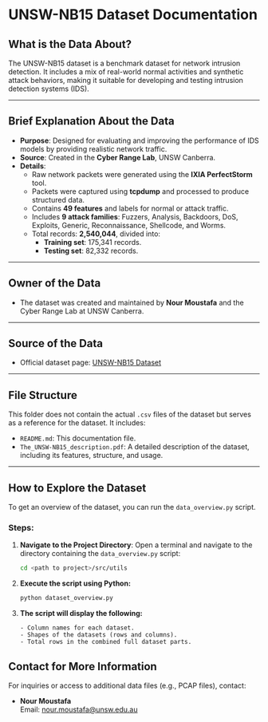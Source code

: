 # UNSW-NB15 Dataset Documentation

## **What is the Data About?**
The UNSW-NB15 dataset is a benchmark dataset for network intrusion detection. It includes a mix of real-world normal activities and synthetic attack behaviors, making it suitable for developing and testing intrusion detection systems (IDS).

---

## **Brief Explanation About the Data**
- **Purpose**: Designed for evaluating and improving the performance of IDS models by providing realistic network traffic.
- **Source**: Created in the **Cyber Range Lab**, UNSW Canberra.
- **Details**:
  - Raw network packets were generated using the **IXIA PerfectStorm** tool.
  - Packets were captured using **tcpdump** and processed to produce structured data.
  - Contains **49 features** and labels for normal or attack traffic.
  - Includes **9 attack families**: Fuzzers, Analysis, Backdoors, DoS, Exploits, Generic, Reconnaissance, Shellcode, and Worms.
  - Total records: **2,540,044**, divided into:
    - **Training set**: 175,341 records.
    - **Testing set**: 82,332 records.

---

## **Owner of the Data**
- The dataset was created and maintained by **Nour Moustafa** and the Cyber Range Lab at UNSW Canberra.

---

## **Source of the Data**
- Official dataset page: [UNSW-NB15 Dataset](https://research.unsw.edu.au/projects/unsw-nb15-dataset)

---

## **File Structure**
This folder does not contain the actual `.csv` files of the dataset but serves as a reference for the dataset. It includes:
- `README.md`: This documentation file.
- `The_UNSW-NB15_description.pdf`: A detailed description of the dataset, including its features, structure, and usage.

---

## **How to Explore the Dataset**
To get an overview of the dataset, you can run the `data_overview.py` script.

### **Steps**:
1. **Navigate to the Project Directory**:
   Open a terminal and navigate to the directory containing the `data_overview.py` script:
   ```bash
   cd <path to project>/src/utils
   ```
2. **Execute the script using Python:**
    ```bash
    python dataset_overview.py
    ```
3. **The script will display the following:**
    ```text
    - Column names for each dataset.
    - Shapes of the datasets (rows and columns).
    - Total rows in the combined full dataset parts.
    ```

## **Contact for More Information**
For inquiries or access to additional data files (e.g., PCAP files), contact:
- **Nour Moustafa**  
  Email: [nour.moustafa@unsw.edu.au](mailto:nour.moustafa@unsw.edu.au)  
